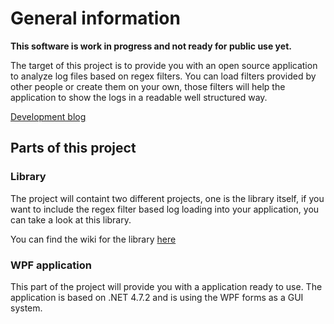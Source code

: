 # General information

**This software is work in progress and not ready for public use yet.**

The target of this project is to provide you with an open source application to analyze log files based on regex filters. You can load filters provided by other people or create them on your own, those filters will help the application to show the logs in a readable well structured way.



[Development blog][DevBlog]

## Parts of this project

### Library

The project will containt two different projects, one is the library itself, if you want to include the regex filter based log loading into your application, you can take a look at this library. 

You can find the wiki for the library [here][LibraryWiki]

### WPF application

This part of the project will provide you with a application ready to use. The application is based on .NET 4.7.2  and is using the WPF forms as a GUI system.

[DevBlog]: DevelopmentBlog/Home.md

[LibraryWiki]: Wiki/Library/Home.md
